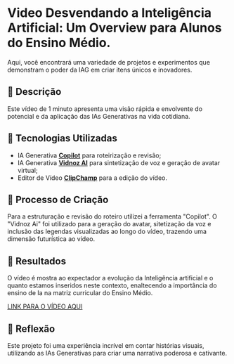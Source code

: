 # Video Desvendando a Inteligência Artificial: Um Overview para Alunos do Ensino Médio.
Aqui, você encontrará uma variedade de projetos e experimentos que demonstram o poder da IAG em criar itens únicos e inovadores. 

## 📒 Descrição
Este vídeo de 1 minuto apresenta uma visão rápida e envolvente do potencial e da aplicação das IAs Generativas na vida cotidiana.

## 🤖 Tecnologias Utilizadas
- IA Generativa **[Copilot](https://copilot.microsoft.com/)** para roteirização e revisão;
- IA Generativa **[Vidnoz AI](https://aiapp-pt.vidnoz.com/)** para sintetização de voz e geração de avatar virtual;
- Editor de Vídeo **[ClipChamp](https://clipchamp.com/)** para a edição do vídeo.

## 🧐 Processo de Criação
Para a estruturação e revisão do roteiro utilizei a ferramenta "Copilot". O "Vidnoz Ai" foi utilizado para a geração do avatar,
sitetização da voz e inclusão das legendas visualizadas ao longo do vídeo, trazendo uma dimensão futurística ao vídeo.

## 🚀 Resultados
O vídeo é mostra ao expectador a evolução da Inteligência artificial e o quanto estamos inseridos neste contexto, enaltecendo
a importância do ensino de Ia na matriz curricular do Ensino Médio.

[LINK PARA O VÍDEO AQUI](https://youtu.be/94G8pikePII)

## 💭 Reflexão
Este projeto foi uma experiência incrível em contar histórias visuais, utilizando as IAs Generativas para criar uma narrativa poderosa e cativante.
